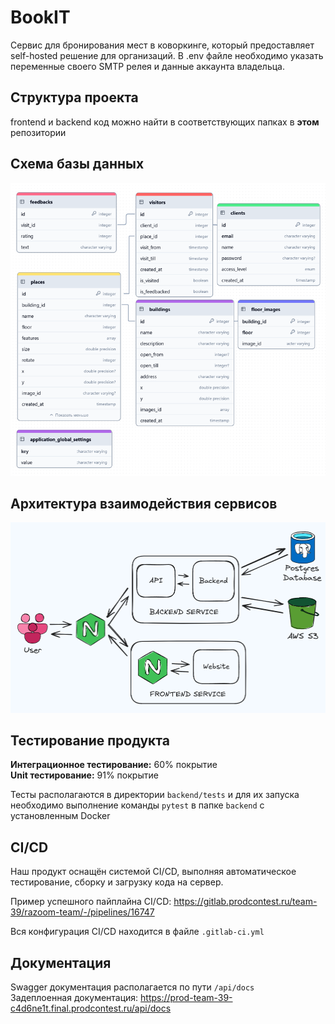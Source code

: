 # BookIT

Сервис для бронирования мест в коворкинге, который предоставляет
self-hosted решение для организаций. В .env файле необходимо указать
переменные своего SMTP релея и данные аккаунта владельца.


## Структура проекта

frontend и backend код можно найти в соответствующих папках в **этом** репозитории

## Схема базы данных

![](docs-materials/schema.png)

## Архитектура взаимодействия сервисов

![](docs-materials/services.png)

## Тестирование продукта

**Интеграционное тестирование:** 60% покрытие<br>
**Unit тестирование:** 91% покрытие

Тесты располагаются в директории `backend/tests` и для их запуска необходимо
выполнение команды `pytest` в папке `backend` с установленным Docker

## CI/CD

Наш продукт оснащён системой CI/CD, выполняя автоматическое тестирование,
сборку и загрузку кода на сервер.

Пример успешного пайплайна CI/CD: https://gitlab.prodcontest.ru/team-39/razoom-team/-/pipelines/16747

Вся конфигурация CI/CD находится в файле `.gitlab-ci.yml`

## Документация

Swagger документация располагается по пути `/api/docs`<br>
Задеплоенная документация: https://prod-team-39-c4d6ne1t.final.prodcontest.ru/api/docs



